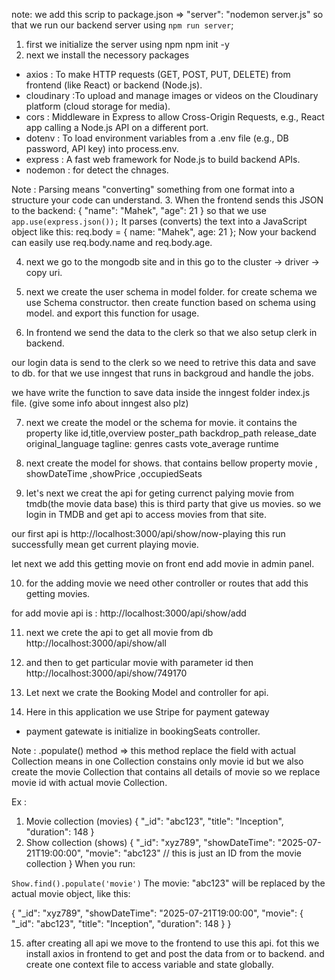 note: we add this scrip to package.json => "server": "nodemon server.js"  so that we run our backend server using `npm run server`;

1. first we initialize the server using npm
npm init -y
2. next we install the necessory packages
  -  axios : To make HTTP requests (GET, POST, PUT, DELETE) from frontend (like React) or backend (Node.js).
  - cloudinary :To upload and manage images or videos on the Cloudinary platform (cloud storage for media).
  - cors :  Middleware in Express to allow Cross-Origin Requests, e.g., React app calling a Node.js API on a different port.
  - dotenv : To load environment variables from a .env file (e.g., DB password, API key) into process.env.
  - express : A fast web framework for Node.js to build backend APIs.
  - nodemon : for detect the chnages.

Note : Parsing means "converting" something from one format into a structure your code can understand.
3. When the frontend sends this JSON to the backend:
{
  "name": "Mahek",
  "age": 21
}
so that we use `app.use(express.json());`
It parses (converts) the text into a JavaScript object like this:
req.body = {
  name: "Mahek",
  age: 21
};
Now your backend can easily use req.body.name and req.body.age.

4. next we go to the mongodb site and in this go to the cluster -> driver -> copy uri.
5.  next we create the user schema in model folder.
for create schema we use Schema constructor.
then create function based on schema using model.
and export this function for usage.

6. In frontend we send the data to the clerk so that we also setup clerk in backend.

our login data is send to the clerk so we need to retrive this data and save to db.
for that we use inngest that runs in backgroud and handle the jobs.

we have write the function to save data inside the inngest folder index.js file.
(give some info about inngest also plz)

7. next we create the model or the schema  for movie.
it contains the property like 
  id,title,overview
  poster_path
  backdrop_path
  release_date
  original_language
  tagline:
  genres
  casts
  vote_average
  runtime
8. next create the model for shows. that contains bellow property
movie , showDateTime ,showPrice ,occupiedSeats

9. let's next we creat the api for geting currenct palying movie from tmdb(the movie data base) this is third party that give us movies. so we login in TMDB and get api to access movies from that site.

our first api is 
http://localhost:3000/api/show/now-playing
this run successfully mean get current playing movie.

let next we add this getting movie on front end add movie in admin panel.

10. for the adding movie we need other controller or routes that add this getting movies.

for add movie api is :
http://localhost:3000/api/show/add

11. next we crete the api to get all movie from db 
http://localhost:3000/api/show/all

12. and then to get particular movie with parameter id then 
http://localhost:3000/api/show/749170

13. Let next we crate the Booking Model and controller for api.

14. Here in this application we use Stripe for payment gateway
- payment gatewate is initialize in bookingSeats controller.

Note : .populate() method => this method replace the field with actual Collection
means in one Collection constains only movie id but we also create the movie Collection that contains all details of movie so we replace movie id with actual movie Collection.

Ex : 
1. Movie collection (movies)
{
  "_id": "abc123",
  "title": "Inception",
  "duration": 148
}
2. Show collection (shows)
{
  "_id": "xyz789",
  "showDateTime": "2025-07-21T19:00:00",
  "movie": "abc123"  // this is just an ID from the movie collection
}
When you run:

`Show.find().populate('movie')`
The movie: "abc123" will be replaced by the actual movie object, like this:

{
  "_id": "xyz789",
  "showDateTime": "2025-07-21T19:00:00",
  "movie": {
    "_id": "abc123",
    "title": "Inception",
    "duration": 148
  }
}  

15. after creating all api we move to the frontend to use this api.
fot this we install axios in frontend to get and post the data from or to backend.
and create one context file to access variable and state globally.
